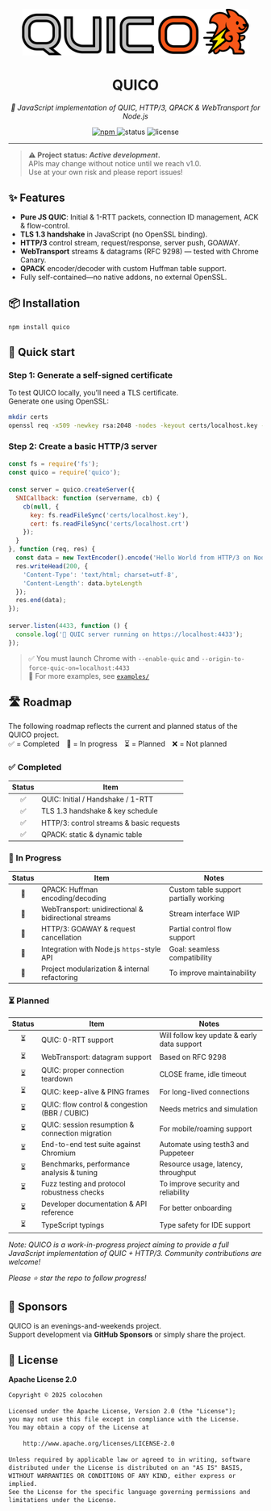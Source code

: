 <p align="center">
  <img src="https://github.com/colocohen/quico/raw/main/quico.svg" width="450" alt="QUICO"/>
</p>

<h1 align="center">QUICO</h1>
<p align="center">
  <em>🚀 JavaScript implementation of QUIC, HTTP/3, QPACK & WebTransport for Node.js</em>
</p>

<p align="center">
  <a href="https://www.npmjs.com/package/quico">
    <img src="https://img.shields.io/npm/v/quico?color=blue" alt="npm">
  </a>
  <img src="https://img.shields.io/badge/status-in%20development-yellow" alt="status">
  <img src="https://img.shields.io/github/license/colocohen/quico?color=brightgreen" alt="license">
</p>

---

> **⚠️ Project status: _Active development_.**  
> APIs may change without notice until we reach v1.0.  
> Use at your own risk and please report issues!

## ✨ Features
- **Pure JS QUIC**: Initial & 1-RTT packets, connection ID management, ACK & flow-control.
- **TLS 1.3 handshake** in JavaScript (no OpenSSL binding).
- **HTTP/3** control stream, request/response, server push, GOAWAY.
- **WebTransport** streams & datagrams (RFC 9298) — tested with Chrome Canary.
- **QPACK** encoder/decoder with custom Huffman table support.
- Fully self-contained—no native addons, no external OpenSSL.

## 📦 Installation

```bash
npm install quico
```

## 🏃 Quick start

### Step 1: Generate a self-signed certificate

To test QUICO locally, you’ll need a TLS certificate.  
Generate one using OpenSSL:

```bash
mkdir certs
openssl req -x509 -newkey rsa:2048 -nodes -keyout certs/localhost.key -out certs/localhost.crt -days 365
```

### Step 2: Create a basic HTTP/3 server

```js
const fs = require('fs');
const quico = require('quico');

const server = quico.createServer({
  SNICallback: function (servername, cb) {
    cb(null, {
      key: fs.readFileSync('certs/localhost.key'),
      cert: fs.readFileSync('certs/localhost.crt')
    });
  }
}, function (req, res) {
  const data = new TextEncoder().encode('Hello World from HTTP/3 on Node.js!');
  res.writeHead(200, {
    'Content-Type': 'text/html; charset=utf-8',
    'Content-Length': data.byteLength
  });
  res.end(data);
});

server.listen(4433, function () {
  console.log('🚀 QUIC server running on https://localhost:4433');
});
```

> ✅ You must launch Chrome with `--enable-quic` and `--origin-to-force-quic-on=localhost:4433`  
> 📂 For more examples, see [`examples/`](./examples)

## 🛣 Roadmap

The following roadmap reflects the current and planned status of the QUICO project.  
✅ = Completed 🔄 = In progress ⏳ = Planned ❌ = Not planned

### ✅ Completed
| Status | Item |
|:------:|------|
| ✅ | QUIC: Initial / Handshake / 1-RTT |
| ✅ | TLS 1.3 handshake & key schedule |
| ✅ | HTTP/3: control streams & basic requests |
| ✅ | QPACK: static & dynamic table |

### 🔄 In Progress
| Status | Item | Notes |
|:------:|------|-------|
| 🔄 | QPACK: Huffman encoding/decoding | Custom table support partially working |
| 🔄 | WebTransport: unidirectional & bidirectional streams | Stream interface WIP |
| 🔄 | HTTP/3: GOAWAY & request cancellation | Partial control flow support |
| 🔄 | Integration with Node.js `https`-style API | Goal: seamless compatibility |
| 🔄 | Project modularization & internal refactoring | To improve maintainability |

### ⏳ Planned
| Status | Item | Notes |
|:------:|------|-------|
| ⏳ | QUIC: 0-RTT support | Will follow key update & early data support |
| ⏳ | WebTransport: datagram support | Based on RFC 9298 |
| ⏳ | QUIC: proper connection teardown | CLOSE frame, idle timeout |
| ⏳ | QUIC: keep-alive & PING frames | For long-lived connections |
| ⏳ | QUIC: flow control & congestion (BBR / CUBIC) | Needs metrics and simulation |
| ⏳ | QUIC: session resumption & connection migration | For mobile/roaming support |
| ⏳ | End-to-end test suite against Chromium | Automate using testh3 and Puppeteer |
| ⏳ | Benchmarks, performance analysis & tuning | Resource usage, latency, throughput |
| ⏳ | Fuzz testing and protocol robustness checks | To improve security and reliability |
| ⏳ | Developer documentation & API reference | For better onboarding |
| ⏳ | TypeScript typings | Type safety for IDE support |

_Note: QUICO is a work-in-progress project aiming to provide a full JavaScript implementation of QUIC + HTTP/3. Community contributions are welcome!_

_Please ⭐ star the repo to follow progress!_

## 🙏 Sponsors

QUICO is an evenings-and-weekends project.  
Support development via **GitHub Sponsors** or simply share the project.

## 📜 License

**Apache License 2.0**

```
Copyright © 2025 colocohen

Licensed under the Apache License, Version 2.0 (the "License");
you may not use this file except in compliance with the License.
You may obtain a copy of the License at

    http://www.apache.org/licenses/LICENSE-2.0

Unless required by applicable law or agreed to in writing, software
distributed under the License is distributed on an "AS IS" BASIS,
WITHOUT WARRANTIES OR CONDITIONS OF ANY KIND, either express or implied.
See the License for the specific language governing permissions and
limitations under the License.
```